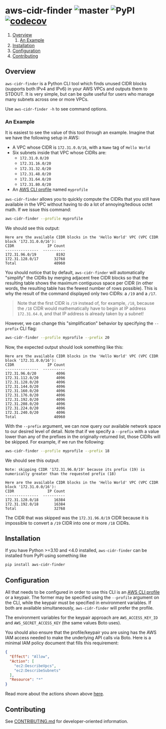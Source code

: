 # aws-cidr-finder ![master](https://github.com/cooperwalbrun/aws-cidr-finder/workflows/master/badge.svg) ![PyPI](https://img.shields.io/pypi/v/aws-cidr-finder) [![codecov](https://codecov.io/gh/cooperwalbrun/aws-cidr-finder/branch/master/graph/badge.svg?token=DRVM149OYQ)](https://codecov.io/gh/cooperwalbrun/aws-cidr-finder)

1. [Overview](#overview)
   1. [An Example](#an-example)
2. [Installation](#installation)
3. [Configuration](#configuration)
4. [Contributing](#contributing)

## Overview

`aws-cidr-finder` is a Python CLI tool which finds unused CIDR blocks (supports both IPv4 and IPv6)
in your AWS VPCs and outputs them to STDOUT. It is very simple, but can be quite useful for users
who manage many subnets across one or more VPCs.

Use `aws-cidr-finder -h` to see command options.

### An Example

It is easiest to see the value of this tool through an example. Imagine that we have the following
setup in AWS:

* A VPC whose CIDR is `172.31.0.0/16`, with a `Name` tag of `Hello World`
* Six subnets inside that VPC whose CIDRs are:
  * `172.31.0.0/20`
  * `172.31.16.0/20`
  * `172.31.32.0/20`
  * `172.31.48.0/20`
  * `172.31.64.0/20`
  * `172.31.80.0/20`
* An [AWS CLI profile](https://docs.aws.amazon.com/cli/latest/userguide/cli-configure-profiles.html)
  named `myprofile`

`aws-cidr-finder` allows you to quickly compute the CIDRs that you still have available in the VPC
without having to do a lot of annoying/tedious octet math. If we issue this command:

```bash
aws-cidr-finder --profile myprofile
```

We should see this output:

```
Here are the available CIDR blocks in the 'Hello World' VPC (VPC CIDR block '172.31.0.0/16'):
CIDR               IP Count
---------------  ----------
172.31.96.0/19         8192
172.31.128.0/17       32768
Total                 40960
```

You should notice that by default, `aws-cidr-finder` will automatically "simplify" the CIDRs
by merging adjacent free CIDR blocks so that the resulting table shows the maximum contiguous space
per CIDR (in other words, the resulting table has the fewest number of rows possible). This is why
the result of the command displayed only two CIDRs: a `/19` and a `/17`.

>Note that the first CIDR is `/19` instead of, for example, `/18`, because the `/18` CIDR would 
>mathematically have to begin at IP address `172.31.64.0`, and that IP address is already taken by a
>subnet!

However, we can change this "simplification" behavior by specifying the `--prefix` CLI flag:

```bash
aws-cidr-finder --profile myprofile --prefix 20
```

Now, the expected output should look something like this:

```
Here are the available CIDR blocks in the 'Hello World' VPC (VPC CIDR block '172.31.0.0/16'):
CIDR               IP Count
---------------  ----------
172.31.96.0/20         4096
172.31.112.0/20        4096
172.31.128.0/20        4096
172.31.144.0/20        4096
172.31.160.0/20        4096
172.31.176.0/20        4096
172.31.192.0/20        4096
172.31.208.0/20        4096
172.31.224.0/20        4096
172.31.240.0/20        4096
Total                 40960
```

With the `--prefix` argument, we can now query our available network space to our desired level of
detail. Note that if we specify a `--prefix` with a value lower than any of the prefixes in the
originally-returned list, those CIDRs will be skipped. For example, if we run the following:

```bash
aws-cidr-finder --profile myprofile --prefix 18
```

We should see this output:

```
Note: skipping CIDR '172.31.96.0/19' because its prefix (19) is numerically greater than the requested prefix (18)

Here are the available CIDR blocks in the 'Hello World' VPC (VPC CIDR block '172.31.0.0/16'):
CIDR               IP Count
---------------  ----------
172.31.128.0/18       16384
172.31.192.0/18       16384
Total                 32768
```

The CIDR that was skipped was the `172.31.96.0/19` CIDR because it is impossible to convert a `/19`
CIDR into one or more `/18` CIDRs.

## Installation

If you have Python >=3.10 and <4.0 installed, `aws-cidr-finder` can be installed from PyPI using
something like

```bash
pip install aws-cidr-finder
```

## Configuration

All that needs to be configured in order to use this CLI is an
[AWS CLI profile](https://docs.aws.amazon.com/cli/latest/userguide/cli-configure-profiles.html) or
a keypair. The former may be specified using the `--profile` argument on the CLI, while the keypair
must be specified in environment variables. If both are available simultaneously, `aws-cidr-finder`
will prefer the profile.

The environment variables for the keypair approach are `AWS_ACCESS_KEY_ID` and
`AWS_SECRET_ACCESS_KEY` (the same values Boto uses).

You should also ensure that the profile/keypair you are using has the AWS IAM access needed to make
the underlying API calls via Boto. Here is a minimal IAM policy document that fills this
requirement:

```json
{
  "Effect": "Allow",
  "Action": [
    "ec2:DescribeVpcs",
    "ec2:DescribeSubnets"
  ],
  "Resource": "*"
}
```

Read more about the actions shown above
[here](https://docs.aws.amazon.com/service-authorization/latest/reference/list_amazonec2.html).

## Contributing

See [CONTRIBUTING.md](CONTRIBUTING.md) for developer-oriented information.
